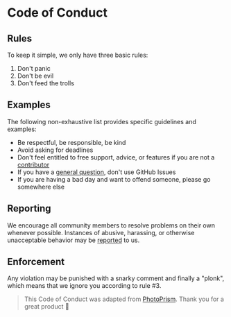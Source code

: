 # Code of Conduct

## Rules

To keep it simple, we only have three basic rules:

1. Don't panic
2. Don't be evil
3. Don't feed the trolls

## Examples

The following non-exhaustive list provides specific guidelines and examples:

- Be respectful, be responsible, be kind
- Avoid asking for deadlines
- Don't feel entitled to free support, advice, or features if you are not a [contributor](CONTRIBUTING.md)
- If you have a [general question](https://github.com/swissmanu/rxjs-debugging-for-vscode/discussions), don't use GitHub Issues
- If you are having a bad day and want to offend someone, please go somewhere else

## Reporting

We encourage all community members to resolve problems on their own whenever possible. Instances of abusive,
harassing, or otherwise unacceptable behavior may be [reported](mailto:rxjsdebugging@alabor.me) to us.

## Enforcement

Any violation may be punished with a snarky comment and finally a "plonk", which means that we ignore you according to rule #3.



>This Code of Conduct was adapted from [PhotoPrism](https://github.com/photoprism/photoprism/blob/develop/CODE_OF_CONDUCT.md). Thank you for a great product 🙏
